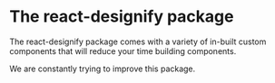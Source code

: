 # The react-designify package

The react-designify package comes with a variety of in-built custom components that will reduce your time building components.

We are constantly trying to improve this package.
